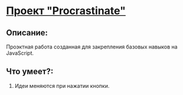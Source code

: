 # [Проект "Procrastinate"](https://rudokopov.github.io/procrastinate-master/)

## Описание:

Проэктная работа созданная для закрепления базовых навыков на JavaScript.

## Что умеет?:

1. Идеи меняются при нажатии кнопки.
